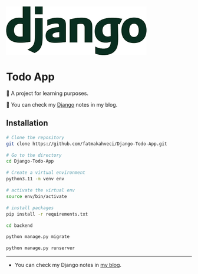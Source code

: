 ![header.png](header.png)

# Todo App

🎯 A project for learning purposes.

🦦 You can check my [Django](https://fatmakahveci.com/coding/django/) notes in my blog.

## Installation

```bash
# Clone the repository
git clone https://github.com/fatmakahveci/Django-Todo-App.git
```

```bash
# Go to the directory
cd Django-Todo-App
```

```bash
# Create a virtual environment
python3.11 -m venv env
```

```bash
# activate the virtual env
source env/bin/activate
```

```bash
# install packages
pip install -r requirements.txt
```

```bash
cd backend
```

```bash
python manage.py migrate
```

```bash
python manage.py runserver
```

---

- You can check my Django notes in [my blog](https://fatmakahveci.com/coding/django/).
